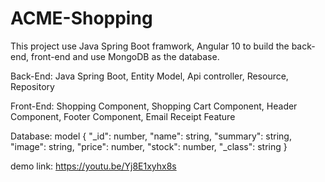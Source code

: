 # ACME-Shopping

This project use Java Spring Boot framwork, Angular 10 to build the back-end, front-end and use MongoDB as the database.

Back-End:
Java Spring Boot,
Entity Model,
Api controller,
Resource,
Repository

Front-End:
Shopping Component,
Shopping Cart Component,
Header Component,
Footer Component,
Email Receipt Feature

Database:
model 
{
    "_id": number,
    "name": string,
    "summary": string,
    "image": string,
    "price": number,
    "stock": number,
    "_class": string
}

demo link: https://youtu.be/Yj8E1xyhx8s
